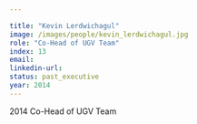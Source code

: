```yaml
---

title: "Kevin Lerdwichagul"
image: /images/people/kevin_lerdwichagul.jpg
role: "Co-Head of UGV Team"
index: 13
email:
linkedin-url:
status: past_executive
year: 2014
---
```

2014 Co-Head of UGV Team

